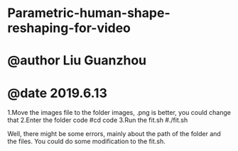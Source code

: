 # Parametric-human-shape-reshaping-for-video
# @author        Liu Guanzhou
# @date          2019.6.13

1.Move the images file to the folder images, .png is better, you could change that
2.Enter the folder code
#cd code
3.Run the fit.sh
#./fit.sh

Well, there might be some errors, mainly about the path of the folder and the files. You could do some modification to the fit.sh. 